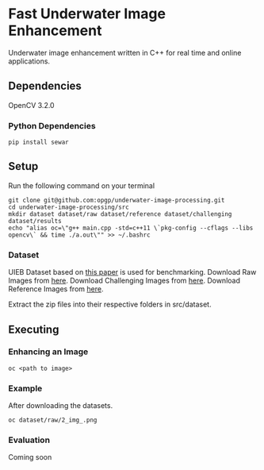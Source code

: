 # Fast Underwater Image Enhancement
Underwater image enhancement written in C++ for real time and online applications.

## Dependencies
OpenCV 3.2.0
### Python Dependencies
```
pip install sewar
```
## Setup
Run the following command on your terminal
```
git clone git@github.com:opgp/underwater-image-processing.git
cd underwater-image-processing/src
mkdir dataset dataset/raw dataset/reference dataset/challenging dataset/results
echo "alias oc=\"g++ main.cpp -std=c++11 \`pkg-config --cflags --libs opencv\` && time ./a.out\"" >> ~/.bashrc
```

### Dataset 
UIEB Dataset based on [this paper](http://https://ieeexplore.ieee.org/document/8917818 "this paper")  is used for benchmarking.
Download Raw Images from [here](http://https://drive.google.com/open?id=12W_kkblc2Vryb9zHQ6BfGQ_NKUfXYk13 "here").
Download Challenging Images from [here](https://drive.google.com/open?id=1Ew_r83nXzVk0hlkfuomWqsAIxuq6kaN4http:// "here").
Download Reference Images from [here](http://https://drive.google.com/open?id=1cA-8CzajnVEL4feBRKdBxjEe6hwql6Z7 "here").

Extract the zip files into their respective folders in src/dataset.
## Executing
### Enhancing an Image
```
oc <path to image> 
```
### Example
After downloading the datasets.
```
oc dataset/raw/2_img_.png
```
### Evaluation
Coming soon
